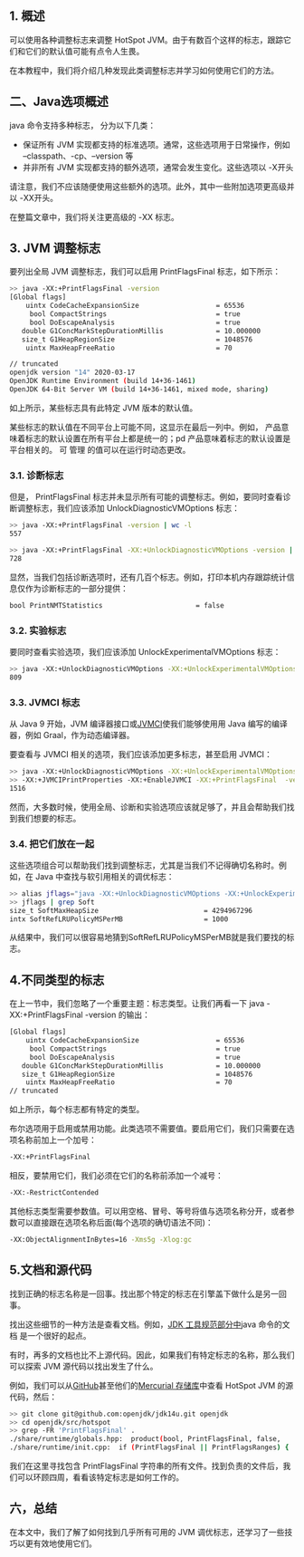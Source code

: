 ## 1. 概述

可以使用各种调整标志来调整 HotSpot JVM。由于有数百个这样的标志，跟踪它们和它们的默认值可能有点令人生畏。

在本教程中，我们将介绍几种发现此类调整标志并学习如何使用它们的方法。

## 二、Java选项概述

java 命令支持多种标志， 分为以下几类：

-   保证所有 JVM 实现都支持的标准选项。通常，这些选项用于日常操作，例如 –classpath、-cp、–version 等
-   并非所有 JVM 实现都支持的额外选项，通常会发生变化。这些选项以 -X开头

请注意，我们不应该随便使用这些额外的选项。此外，其中一些附加选项更高级并以 -XX开头。 

在整篇文章中，我们将关注更高级的 -XX 标志。

## 3. JVM 调整标志

要列出全局 JVM 调整标志，我们可以启用 PrintFlagsFinal 标志，如下所示：

```bash
>> java -XX:+PrintFlagsFinal -version
[Global flags]
    uintx CodeCacheExpansionSize                   = 65536                                  {pd product} {default}
     bool CompactStrings                           = true                                   {pd product} {default}
     bool DoEscapeAnalysis                         = true                                   {C2 product} {default}
   double G1ConcMarkStepDurationMillis             = 10.000000                                 {product} {default}
   size_t G1HeapRegionSize                         = 1048576                                   {product} {ergonomic}
    uintx MaxHeapFreeRatio                         = 70                                     {manageable} {default}

// truncated
openjdk version "14" 2020-03-17
OpenJDK Runtime Environment (build 14+36-1461)
OpenJDK 64-Bit Server VM (build 14+36-1461, mixed mode, sharing)
```

如上所示，某些标志具有此特定 JVM 版本的默认值。

某些标志的默认值在不同平台上可能不同，这显示在最后一列中。例如， 产品意味着标志的默认设置在所有平台上都是统一的；pd 产品意味着标志的默认设置是平台相关的。 可 管理 的值可以在运行时动态更改。

### 3.1. 诊断标志

但是， PrintFlagsFinal 标志并未显示所有可能的调整标志。例如，要同时查看诊断调整标志，我们应该添加 UnlockDiagnosticVMOptions 标志：

```bash
>> java -XX:+PrintFlagsFinal -version | wc -l
557

>> java -XX:+PrintFlagsFinal -XX:+UnlockDiagnosticVMOptions -version | wc -l
728
```

显然，当我们包括诊断选项时，还有几百个标志。例如，打印本机内存跟踪统计信息仅作为诊断标志的一部分提供：

```bash
bool PrintNMTStatistics                       = false                                  {diagnostic} {default}
```

### 3.2. 实验标志

要同时查看实验选项，我们应该添加 UnlockExperimentalVMOptions 标志：

```bash
>> java -XX:+UnlockDiagnosticVMOptions -XX:+UnlockExperimentalVMOptions -XX:+PrintFlagsFinal -version | wc -l
809
```

### 3.3. JVMCI 标志

从 Java 9 开始，JVM 编译器接口或[JVMCI](https://openjdk.java.net/jeps/243)使我们能够使用用 Java 编写的编译器，例如 Graal，作为动态编译器。

要查看与 JVMCI 相关的选项，我们应该添加更多标志，甚至启用 JVMCI：

```bash
>> java -XX:+UnlockDiagnosticVMOptions -XX:+UnlockExperimentalVMOptions 
>> -XX:+JVMCIPrintProperties -XX:+EnableJVMCI -XX:+PrintFlagsFinal  -version | wc -l
1516
```

然而，大多数时候，使用全局、诊断和实验选项应该就足够了，并且会帮助我们找到我们想要的标志。

### 3.4. 把它们放在一起

这些选项组合可以帮助我们找到调整标志，尤其是当我们不记得确切名称时。例如，在 Java 中查找与软引用相关的调优标志：

```bash
>> alias jflags="java -XX:+UnlockDiagnosticVMOptions -XX:+UnlockExperimentalVMOptions -XX:+PrintFlagsFinal  -version"
>> jflags | grep Soft
size_t SoftMaxHeapSize                          = 4294967296                             {manageable} {ergonomic}
intx SoftRefLRUPolicyMSPerMB                    = 1000                                   {product} {default}
```

从结果中，我们可以很容易地猜到SoftRefLRUPolicyMSPerMB就是我们要找的标志。

## 4.不同类型的标志

在上一节中，我们忽略了一个重要主题：标志类型。让我们再看一下 java -XX:+PrintFlagsFinal -version 的输出：

```bash
[Global flags]
    uintx CodeCacheExpansionSize                   = 65536                                  {pd product} {default}
     bool CompactStrings                           = true                                   {pd product} {default}
     bool DoEscapeAnalysis                         = true                                   {C2 product} {default}
   double G1ConcMarkStepDurationMillis             = 10.000000                                 {product} {default}
   size_t G1HeapRegionSize                         = 1048576                                   {product} {ergonomic}
    uintx MaxHeapFreeRatio                         = 70                                     {manageable} {default}
// truncated
```

如上所示，每个标志都有特定的类型。

布尔选项用于启用或禁用功能。此类选项不需要值。要启用它们，我们只需要在选项名称前加上一个加号：

```bash
-XX:+PrintFlagsFinal
```

相反，要禁用它们，我们必须在它们的名称前添加一个减号：

```bash
-XX:-RestrictContended
```

其他标志类型需要参数值。可以用空格、冒号、等号将值与选项名称分开，或者参数可以直接跟在选项名称后面(每个选项的确切语法不同)：

```bash
-XX:ObjectAlignmentInBytes=16 -Xms5g -Xlog:gc
```

## 5.文档和源代码

找到正确的标志名称是一回事。找出那个特定的标志在引擎盖下做什么是另一回事。

找出这些细节的一种方法是查看文档。例如，[JDK 工具规范部分中](https://docs.oracle.com/en/java/javase/14/docs/specs/man/java.html)java 命令的文档 是一个很好的起点。

有时，再多的文档也比不上源代码。因此，如果我们有特定标志的名称，那么我们可以探索 JVM 源代码以找出发生了什么。

例如，我们可以从[GitHub](https://github.com/openjdk/jdk14u)甚至他们的[Mercurial 存储库](http://hg.openjdk.java.net/jdk8)中查看 HotSpot JVM 的源代码，然后：

```bash
>> git clone git@github.com:openjdk/jdk14u.git openjdk
>> cd openjdk/src/hotspot
>> grep -FR 'PrintFlagsFinal' .
./share/runtime/globals.hpp:  product(bool, PrintFlagsFinal, false,                                   
./share/runtime/init.cpp:  if (PrintFlagsFinal || PrintFlagsRanges) {
```

我们在这里寻找包含 PrintFlagsFinal 字符串的所有文件。找到负责的文件后，我们可以环顾四周，看看该特定标志是如何工作的。

## 六，总结

在本文中，我们了解了如何找到几乎所有可用的 JVM 调优标志，还学习了一些技巧以更有效地使用它们。